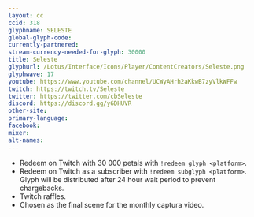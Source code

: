 ```yaml
---
layout: cc
ccid: 318
glyphname: SELESTE
global-glyph-code:
currently-partnered:
stream-currency-needed-for-glyph: 30000
title: Seleste
glyphurl: /Lotus/Interface/Icons/Player/ContentCreators/Seleste.png
glyphwave: 17
youtube: https://www.youtube.com/channel/UCWyAHrh2aKkwB7zyVlkWFFw
twitch: https://twitch.tv/Seleste
twitter: https://twitter.com/cbSeleste
discord: https://discord.gg/y6DHUVR
other-site:
primary-language:
facebook:
mixer:
alt-names:
---
```

* Redeem on Twitch with 30 000 petals with `!redeem glyph <platform>`.
* Redeem on Twitch as a subscriber with `!redeem subglyph <platform>`. Glyph will be distributed after 24 hour wait period to prevent chargebacks.
* Twitch raffles.
* Chosen as the final scene for the monthly captura video.
